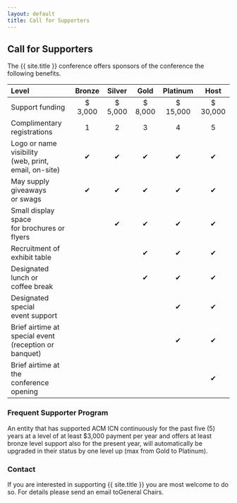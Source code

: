 ```yaml
---
layout: default
title: Call for Supporters
---
```


## Call for Supporters

The {{ site.title }} conference offers sponsors of the conference the following benefits.

| Level           | Bronze   | Silver  | Gold | Platinum | Host |
|:--------------- |:--------:|:-------:|:----:|:--------:|:----:|
| Support funding | $ 3,000  | $ 5,000 | $ 8,000 | $ 15,000  | $ 30,000 |
| Complimentary registrations| 1 | 2 | 3 | 4 | 5 |
| Logo or name visibility <br> (web, print, email, on-site) | &#10004; | &#10004; | &#10004; | &#10004; | &#10004; |
| May supply giveaways <br> or swags | &#10004; | &#10004; | &#10004; | &#10004; | &#10004; |
| Small display space <br> for brochures or flyers | | &#10004; | &#10004; | &#10004; | &#10004; |
| Recruitment of exhibit table | | | &#10004; | &#10004; | &#10004; |
| Designated lunch or <br> coffee break | | | &#10004; | &#10004; | &#10004; |
| Designated special <br> event support | | | | &#10004; | &#10004; |
| Brief airtime at special event <br> (reception or banquet) | | | | &#10004; | &#10004; | 
| Brief airtime at the <br> conference opening | | | | | &#10004; | 

### Frequent Supporter Program

An entity that has supported ACM ICN continuously for the past five (5) years at a level of at least $3,000 payment per year and offers at least bronze level support also for the present year, will automatically be upgraded in their status by one level up (max from Gold to Platinum).

### Contact

If you are interested in supporting {{ site.title }} you are most welcome to do so.
For details please send an email toGeneral Chairs.
 
